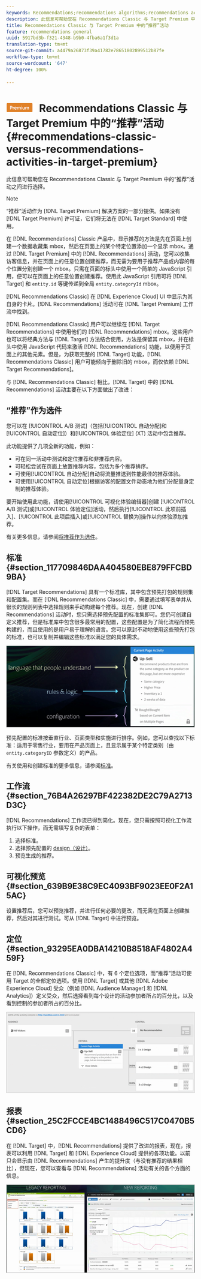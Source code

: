 ```yaml
---
keywords: Recommendations;recommendations algorithms;recommendations activity;recommendations classic
description: 此信息可帮助您在 Recommendations Classic 与 Target Premium 中的“推荐”活动之间进行选择。
title: Recommendations Classic 与 Target Premium 中的“推荐”活动
feature: recommendations general
uuid: 5917bd3b-f321-4348-b9b0-4fba6a1f3d1a
translation-type: tm+mt
source-git-commit: a4479a26873f39a41782e78651802899512b87fe
workflow-type: tm+mt
source-wordcount: '647'
ht-degree: 100%

---
```



# ![PREMIUM](/help/assets/premium.png) Recommendations Classic 与 Target Premium 中的“推荐”活动 {#recommendations-classic-versus-recommendations-activities-in-target-premium}

此信息可帮助您在 Recommendations Classic 与 Target Premium 中的“推荐”活动之间进行选择。

>[!NOTE]
>
>“推荐”活动作为 [!DNL Target Premium] 解决方案的一部分提供。如果没有 [!DNL Target Premium] 许可证，它们将无法在 [!DNL Target Standard] 中使用。

在 [!DNL Recommendations] Classic 产品中，显示推荐的方法是先在页面上创建一个数据收藏集 mbox，然后在页面上的某个特定位置添加一个显示 mbox。通过 [!DNL Target Premium] 中的 [!DNL Recommendations] 活动，您可以收集访客信息，并在页面上的任意位置创建推荐，而无需为要用于推荐产品或内容的每个位置分别创建一个 mbox。只需在页面的标头中使用一个简单的 JavaScript 引用，便可以在页面上的任意位置创建推荐。使用此 JavaScript 引用可将 [!DNL Target] 和 `entity.id` 等键传递到全局 `entity.categoryId` mbox。

[!DNL Recommendations Classic] 在 [!DNL Experience Cloud] UI 中显示为其自身的卡片。[!DNL Recommendations] 活动可在 [!DNL Target Premium] 工作流中找到。

[!DNL Recommendations Classic] 用户可以继续在 [!DNL Target Recommendations] 中使用他们的 [!DNL Recommendations] mbox。这些用户也可以将经典方法与 [!DNL Target] 方法结合使用，方法是保留其 mbox，并在标头中使用 JavaScript 代码来激活 [!DNL Recommendations] 功能，以便用于页面上的其他元素。但是，为获取完整的 [!DNL Target] 功能，[!DNL Recommendations Classic] 用户可能倾向于删除旧的 mbox，而仅依赖 [!DNL Target Recommendations]。

与 [!DNL Recommendations Classic] 相比，[!DNL Target] 中的 [!DNL Recommendations] 活动主要在以下方面做出了改进：

## “推荐”作为选件

您可以在 [!UICONTROL A/B 测试]（包括[!UICONTROL 自动分配]和[!UICONTROL 自动定位]）和[!UICONTROL 体验定位] (XT) 活动中包含推荐。

此功能提供了几项全新的功能，例如：

* 可在同一活动中测试和定位推荐和非推荐内容。
* 可轻松尝试在页面上放置推荐内容，包括为多个推荐排序。
* 可使用[!UICONTROL 自动分配]自动将流量推送到性能最佳的推荐体验。
* 可使用[!UICONTROL 自动定位]根据访客的配置文件动态地为他们分配量身定制的推荐体验。

要开始使用此功能，请使用[!UICONTROL 可视化体验编辑器]创建 [!UICONTROL A/B 测试]或[!UICONTROL 体验定位]活动，然后执行[!UICONTROL 此项前插入]、[!UICONTROL 此项后插入]或[!UICONTROL 替换为]操作以向体验添加推荐。

有关更多信息，请参阅[将推荐作为选件](/help/c-recommendations/recommendations-as-an-offer.md)。

## 标准 {#section_117709846DAA404580EBE879FFCBD9BA}

[!DNL Target Recommendations] 具有一个标准库，其中包含预先打包的规则集和配置集。而在 [!DNL Recommendations Classic] 中，需要通过填写表单并从很长的规则列表中选择规则来手动构建每个推荐。现在，创建 [!DNL Recommendations] 活动时，您只需选择预先配置的标准集即可。您仍可创建自定义推荐，但是标准库中包含很多最常用的配置，这些配置是为了简化流程而预先构建的，而且使用的是用户易于理解的语言。您可以原封不动地使用这些预先打包的标准，也可以复制并编辑这些标准以满足您的具体需求。

![](assets/overview_criteria.png)

预先配置的标准按垂直行业、页面类型和实施进行排序。例如，您可以查找以下标准：适用于零售行业，要用在产品页面上，且显示属于某个特定类别（由 `entity.categoryID` 参数定义）的产品。

有关使用和创建标准的更多信息，请参阅[标准](../../c-recommendations/c-algorithms/algorithms.md)。

## 工作流 {#section_76B4A26297BF422382DE2C79A2713D3C}

[!DNL Recommendations] 工作流已得到简化。现在，您只需按照可视化工作流执行以下操作，而无需填写复杂的表单：

1. 选择标准。
1. 选择预先配置的 [design（设计）](../../c-recommendations/c-design-overview/create-design.md#task_CC5BD28C364742218C1ACAF0D45E0E14)。
1. 预览生成的推荐。

## 可视化预览 {#section_639B9E38C9EC4093BF9023EE0F2A15AC}

设置推荐后，您可以预览推荐，并进行任何必要的更改，而无需在页面上创建推荐，然后对其进行测试。可从 [!DNL Target] 中进行预览。

## 定位 {#section_93295EA0DBA14210B8518AF4802A459F}

在 [!DNL Recommendations Classic] 中，有 6 个定位选项，而“推荐”活动可使用 Target 的全部定位选项。使用 [!DNL Target] 或其他 [!DNL Adobe Experience Cloud] 受众（例如 [!DNL Audience Manager] 和 [!DNL Analytics]）定义受众，然后选择看到每个设计的活动参加者所占的百分比，以及看到控制的参加者所占的百分比。

![](assets/overview_targeting.png)

## 报表 {#section_25C2FCCE4BC1488496C517C0470B5CD6}

在 [!DNL Target] 中，[!DNL Recommendations] 提供了改进的报表，现在，报表可以利用 [!DNL Target] 和 [!DNL Experience Cloud] 提供的各项功能。以前只会显示由 [!DNL Recommendations] 产生的提升度（与没有推荐的结果相比），但现在，您可以查看与 [!DNL Recommendations] 活动有关的各个方面的信息。

![](assets/overview_report.png)

